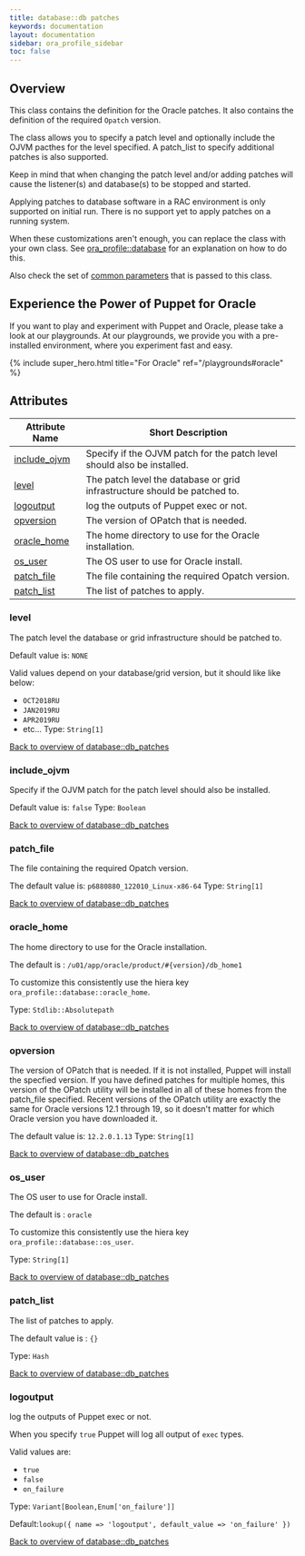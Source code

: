 ```yaml
---
title: database::db patches
keywords: documentation
layout: documentation
sidebar: ora_profile_sidebar
toc: false
---
```

## Overview

This class contains the definition for the Oracle patches. It also contains the definition of the required `Opatch` version.

The class allows you to specify a patch level and optionally include the OJVM pacthes for the level specified.
A patch_list to specify additional patches is also supported.

Keep in mind that when changing the patch level and/or adding patches will cause the listener(s) and database(s) to be stopped and started.

Applying patches to database software in a RAC environment is only supported on initial run.
There is no support yet to apply patches on a running system.

When these customizations aren't enough, you can replace the class with your own class. See [ora_profile::database](./database.html) for an explanation on how to do this.

Also check the set of [common parameters](./common) that is passed to this class.







## Experience the Power of Puppet for Oracle

If you want to play and experiment with Puppet and Oracle, please take a look at our playgrounds. At our playgrounds, we provide you with a pre-installed environment, where you experiment fast and easy.

{% include super_hero.html title="For Oracle" ref="/playgrounds#oracle" %}


## Attributes



Attribute Name                                     | Short Description                                                         |
-------------------------------------------------- | ------------------------------------------------------------------------- |
[include_ojvm](#database::db_patches_include_ojvm) | Specify if the OJVM patch for the patch level should also be installed.   |
[level](#database::db_patches_level)               | The patch level the database or grid infrastructure should be patched to. |
[logoutput](#database::db_patches_logoutput)       | log the outputs of Puppet exec or not.                                    |
[opversion](#database::db_patches_opversion)       | The version of OPatch that is needed.                                     |
[oracle_home](#database::db_patches_oracle_home)   | The home directory to use for the Oracle installation.                    |
[os_user](#database::db_patches_os_user)           | The OS user to use for Oracle install.                                    |
[patch_file](#database::db_patches_patch_file)     | The file containing the required Opatch version.                          |
[patch_list](#database::db_patches_patch_list)     | The list of patches to apply.                                             |




### level<a name='database::db_patches_level'>

The patch level the database or grid infrastructure should be patched to.

Default value is: `NONE`

Valid values depend on your database/grid version, but it should like like below:

- `OCT2018RU`
- `JAN2019RU`
- `APR2019RU`
- etc...
Type: `String[1]`


[Back to overview of database::db_patches](#attributes)

### include_ojvm<a name='database::db_patches_include_ojvm'>

Specify if the OJVM patch for the patch level should also be installed.

Default value is: `false`
Type: `Boolean`


[Back to overview of database::db_patches](#attributes)

### patch_file<a name='database::db_patches_patch_file'>

The file containing the required Opatch version.

The default value is: `p6880880_122010_Linux-x86-64`
Type: `String[1]`


[Back to overview of database::db_patches](#attributes)

### oracle_home<a name='database::db_patches_oracle_home'>

The home directory to use for the Oracle installation.

The default is : `/u01/app/oracle/product/#{version}/db_home1`

To customize this consistently use the hiera key `ora_profile::database::oracle_home`.


Type: `Stdlib::Absolutepath`


[Back to overview of database::db_patches](#attributes)

### opversion<a name='database::db_patches_opversion'>

The version of OPatch that is needed. If it is not installed, Puppet will install the specfied version.
If you have defined patches for multiple homes, this version of the OPatch utility will be installed
in all of these homes from the patch_file specified. Recent versions of the OPatch utility are exactly
the same for Oracle versions 12.1 through 19, so it doesn't matter for which Oracle version you have
downloaded it.

The default value is: `12.2.0.1.13`
Type: `String[1]`


[Back to overview of database::db_patches](#attributes)

### os_user<a name='database::db_patches_os_user'>

The OS user to use for Oracle install.

The default is : `oracle`

To customize this consistently use the hiera key `ora_profile::database::os_user`.

Type: `String[1]`


[Back to overview of database::db_patches](#attributes)

### patch_list<a name='database::db_patches_patch_list'>

The list of patches to apply.

The default value is : `{}`


Type: `Hash`


[Back to overview of database::db_patches](#attributes)

### logoutput<a name='database::db_patches_logoutput'>

log the outputs of Puppet exec or not.

When you specify `true` Puppet will log all output of `exec` types.

Valid values are:

- `true`
- `false`
- `on_failure`

Type: `Variant[Boolean,Enum['on_failure']]`

Default:`lookup({ name => 'logoutput', default_value => 'on_failure' })`

[Back to overview of database::db_patches](#attributes)
